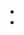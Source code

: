 * [<i class="fa-solid fa-house"></i>](home.md)
* [<i class="fa-brands fa-github"></i>](https://github.com/erectbranch)